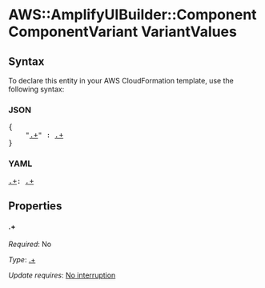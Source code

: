 # AWS::AmplifyUIBuilder::Component ComponentVariant VariantValues

## Syntax

To declare this entity in your AWS CloudFormation template, use the following syntax:

### JSON

<pre>
{
    "<a href="#.+" title=".+">.+</a>" : <i><a href="overrides-.+.md">.+</a></i>
}
</pre>

### YAML

<pre>
<a href="#.+" title=".+">.+</a>: <i><a href="overrides-.+.md">.+</a></i>
</pre>

## Properties

#### \.+

_Required_: No

_Type_: <a href="overrides-.+.md">.+</a>

_Update requires_: [No interruption](https://docs.aws.amazon.com/AWSCloudFormation/latest/UserGuide/using-cfn-updating-stacks-update-behaviors.html#update-no-interrupt)
